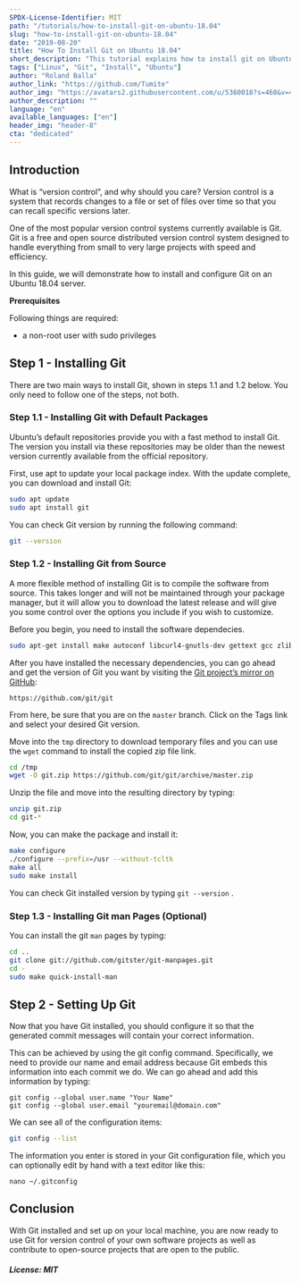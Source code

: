 ```yaml
---
SPDX-License-Identifier: MIT
path: "/tutorials/how-to-install-git-on-ubuntu-18.04"
slug: "how-to-install-git-on-ubuntu-18.04"
date: "2019-08-20"
title: "How To Install Git on Ubuntu 18.04"
short_description: "This tutorial explains how to install git on Ubuntu 18.04"
tags: ["Linux", "Git", "Install", "Ubuntu"]
author: "Roland Balla"
author_link: "https://github.com/Tumite"
author_img: "https://avatars2.githubusercontent.com/u/5360018?s=460&v=4"
author_description: ""
language: "en"
available_languages: ["en"]
header_img: "header-8"
cta: "dedicated"
---
```


## Introduction

What is “version control”, and why should you care? Version control is a system that records changes to a file or set of files over time so that you can recall specific versions later.

One of the most popular version control systems currently available is Git. Git is a free and open source distributed version control system designed to handle everything from small to very large projects with speed and efficiency.

In this guide, we will demonstrate how to install and configure Git on an Ubuntu 18.04 server.

**Prerequisites**

Following things are required:

* a non-root user with sudo privileges

## Step 1 - Installing Git

There are two main ways to install Git, shown in steps 1.1 and 1.2 below. You only need to follow one of the steps, not both.

### Step 1.1 - Installing Git with Default Packages

Ubuntu’s default repositories provide you with a fast method to install Git. The version you install via these repositories may be older than the newest version currently available from the official repository.

First, use apt to update your local package index. With the update complete, you can download and install Git:

```bash
sudo apt update
sudo apt install git
```

You can check Git version by running the following command:

```bash
git --version
```

### Step 1.2 - Installing Git from Source

A more flexible method of installing Git is to compile the software from source. This takes longer and will not be maintained through your package manager, but it will allow you to download the latest release and will give you some control over the options you include if you wish to customize.

Before you begin, you need to install the software dependecies.

```bash
sudo apt-get install make autoconf libcurl4-gnutls-dev gettext gcc zlib1g-dev unzip
```

After you have installed the necessary dependencies, you can go ahead and get the version of Git you want by visiting the [Git project’s mirror on GitHub](https://github.com/git/git):

``
https://github.com/git/git
``

From here, be sure that you are on the `master` branch. Click on the Tags link and select your desired Git version.

Move into the `tmp` directory to download temporary files and you can use the `wget` command to install the copied zip file link.

```bash
cd /tmp
wget -O git.zip https://github.com/git/git/archive/master.zip
```

Unzip the file and move into the resulting directory by typing:

```bash
unzip git.zip
cd git-*
```

Now, you can make the package and install it:

```bash
make configure
./configure --prefix=/usr --without-tcltk
make all
sudo make install
```

You can check Git installed version by typing `git --version` .

### Step 1.3 - Installing Git man Pages (Optional)

You can install the git `man` pages by typing:

```bash
cd ..
git clone git://github.com/gitster/git-manpages.git
cd -
sudo make quick-install-man
```

## Step 2 - Setting Up Git

Now that you have Git installed, you should configure it so that the generated commit messages will contain your correct information.

This can be achieved by using the git config command. Specifically, we need to provide our name and email address because Git embeds this information into each commit we do. We can go ahead and add this information by typing:

```
git config --global user.name "Your Name"
git config --global user.email "youremail@domain.com"
```

We can see all of the configuration items:

```bash
git config --list
```

The information you enter is stored in your Git configuration file, which you can optionally edit by hand with a text editor like this:

```
nano ~/.gitconfig
```

## Conclusion

With Git installed and set up on your local machine, you are now ready to use Git for version control of your own software projects as well as contribute to open-source projects that are open to the public.

##### License: MIT

<!---

Contributors's Certificate of Origin

By making a contribution to this project, I certify that:

(a) The contribution was created in whole or in part by me and I have
    the right to submit it under the license indicated in the file; or

(b) The contribution is based upon previous work that, to the best of my
    knowledge, is covered under an appropriate license and I have the
    right under that license to submit that work with modifications,
    whether created in whole or in part by me, under the same license
    (unless I am permitted to submit under a different license), as
    indicated in the file; or

(c) The contribution was provided directly to me by some other person
    who certified (a), (b) or (c) and I have not modified it.

(d) I understand and agree that this project and the contribution are
    public and that a record of the contribution (including all personal
    information I submit with it, including my sign-off) is maintained
    indefinitely and may be redistributed consistent with this project
    or the license(s) involved.

Signed-off-by: Roland Balla <balla.roland96@gmail.com>

-->
